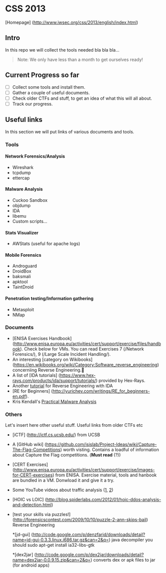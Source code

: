 # CSS 2013 #

[Homepage] (http://www.iwsec.org/css/2013/english/index.html)

## Intro ##

In this repo we will collect the tools needed bla bla bla...
>Note: We only have less than a month to get ourselves ready!

## Current Progress so far ##

 - [ ] Collect some tools and install them.
 - [ ] Gather a couple of useful documents.
 - [ ] Check older CTFs and stuff, to get an idea of what this will all about.
 - [ ] Track our progress.

## Useful links ##

In this section we will put links of various documents and tools. 

### Tools ###
  
#### Network Forensics/Analysis ####

  * Wireshark
  * tcpdump
  * ettercap

#### Malware Analysis ####

  * Cuckoo Sandbox
  * objdump
  * IDA
  * libemu
  * Custom scripts...

#### Stats Visualizer ####

  * AWStats (useful for apache logs)

#### Mobile Forensics ####

  * Androguard
  * DroidBox
  * baksmali
  * apktool
  * TaintDroid

#### Penetration testing/Information gathering ####

  * Metasploit
  * NMap

### Documents ###

  * [ENISA Exercises Handbook] (http://www.enisa.europa.eu/activities/cert/support/exercise/files/handbook). Check below for VMs.
    You can read Exercises 7 (/Network Forensics/), 9 (/Large Scale Incident Handling/).
  * An interesting [category on Wikibooks] (https://en.wikibooks.org/wiki/Category:Software_reverse_engineering) concerniing Reverse
    Engineering.
  * A list of [IDA tutorials] (https://www.hex-rays.com/products/ida/support/tutorials/) provided by Hex-Rays.
  * Another [tutorial](securityxploded.com/reversing-basics-ida-pro.php) for Reverse Engineering with IDA
  * [RE for Beginners] (http://yurichev.com/writings/RE_for_beginners-en.pdf). 
  * Kris Kendall's [Practical Malware Analysis](http://www.blackhat.com/presentations/bh-dc-07/Kendall_McMillan/Paper/bh-dc-07-Kendall_McMillan-WP.pdf)

### Others ###

Let's insert here other useful stuff. Useful links from older CTFs etc

 * [iCTF] (http://ictf.cs.ucsb.edu/) from UCSB
 * A [GitHub wiki] (https://github.com/isislab/Project-Ideas/wiki/Capture-The-Flag-Competitions) worth visting.
   Contains a loadful of information about Capture the Flag competitions. (**Must read** (?))
 * [CERT Exercises] (http://www.enisa.europa.eu/activities/cert/support/exercise/images-for-CERT-exercises) from ENISA.
   Exercise material, tools and hanbook are bundled in a VM. Donwload it and give it a try.
 * Some YouTube videos about traffic analysis ([1](https://www.youtube.com/watch?v=U0QABcTD-xc), [2](https://www.youtube.com/watch?v=UXAHvwouk6Q))

 * [HOIC vs LOIC] (http://blog.spiderlabs.com/2012/01/hoic-ddos-analysis-and-detection.html)
 * [test your skills via puzzles!] (http://forensicscontest.com/2009/10/10/puzzle-2-ann-skips-bail)
Reverse Engineering

	*[jd-gui] (http://code.google.com/p/denzfarid/downloads/detail?name=jd-gui-0.3.3.linux.i686.tar.gz&can=2&q=) 
	java decompiler you should sudo apt-get install ia32-libs-gtk

	*[dex2jar] (http://code.google.com/p/dex2jar/downloads/detail?name=dex2jar-0.0.9.15.zip&can=2&q=) 
	converts dex or apk files to jar (for android apps)
